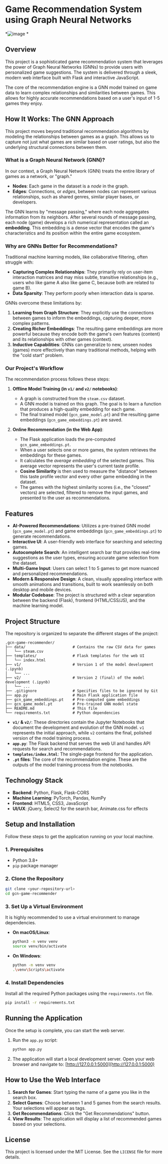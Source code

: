 # Game Recommendation System using Graph Neural Networks

*![image](https://github.com/user-attachments/assets/10420a85-8478-47c9-9162-56a832ee8dce)
*

## Overview

This project is a sophisticated game recommendation system that leverages the power of Graph Neural Networks (GNNs) to provide users with personalized game suggestions. The system is delivered through a sleek, modern web interface built with Flask and interactive JavaScript.

The core of the recommendation engine is a GNN model trained on game data to learn complex relationships and similarities between games. This allows for highly accurate recommendations based on a user's input of 1-5 games they enjoy.

## How It Works: The GNN Approach

This project moves beyond traditional recommendation algorithms by modeling the relationships between games as a graph. This allows us to capture not just what games are similar based on user ratings, but also the underlying structural connections between them.

### What is a Graph Neural Network (GNN)?

In our context, a Graph Neural Network (GNN) treats the entire library of games as a network, or "graph."

-   **Nodes**: Each game in the dataset is a *node* in the graph.
-   **Edges**: Connections, or *edges*, between nodes can represent various relationships, such as shared genres, similar player bases, or developers.

The GNN learns by "message passing," where each node aggregates information from its neighbors. After several rounds of message passing, each node (game) develops a rich numerical representation called an **embedding**. This embedding is a dense vector that encodes the game's characteristics and its position within the entire game ecosystem.

### Why are GNNs Better for Recommendations?

Traditional machine learning models, like collaborative filtering, often struggle with:
-   **Capturing Complex Relationships**: They primarily rely on user-item interaction matrices and may miss subtle, transitive relationships (e.g., users who like game A also like game C, because both are related to game B).
-   **Data Sparsity**: They perform poorly when interaction data is sparse.

GNNs overcome these limitations by:
1.  **Learning from Graph Structure**: They explicitly use the connections between games to inform the embeddings, capturing deeper, more complex patterns.
2.  **Creating Richer Embeddings**: The resulting game embeddings are more powerful because they encode both the game's own features (content) and its relationships with other games (context).
3.  **Inductive Capabilities**: GNNs can generalize to new, unseen nodes (games) more effectively than many traditional methods, helping with the "cold start" problem.

### Our Project's Workflow

The recommendation process follows these steps:

1.  **Offline Model Training (in `v1/` and `v2/` notebooks)**:
    *   A graph is constructed from the `steam.csv` dataset.
    *   A GNN model is trained on this graph. The goal is to learn a function that produces a high-quality embedding for each game.
    *   The final trained model (`gcn_game_model.pt`) and the resulting game embeddings (`gcn_game_embeddings.pt`) are saved.

2.  **Online Recommendation (in the Web App)**:
    *   The Flask application loads the pre-computed `gcn_game_embeddings.pt`.
    *   When a user selects one or more games, the system retrieves the embeddings for these games.
    *   It calculates the *average embedding* of the selected games. This average vector represents the user's current taste profile.
    *   **Cosine Similarity** is then used to measure the "distance" between this taste profile vector and every other game embedding in the dataset.
    *   The games with the highest similarity scores (i.e., the "closest" vectors) are selected, filtered to remove the input games, and presented to the user as recommendations.

## Features

- **AI-Powered Recommendations**: Utilizes a pre-trained GNN model (`gcn_game_model.pt`) and game embeddings (`gcn_game_embeddings.pt`) to generate recommendations.
- **Interactive UI**: A user-friendly web interface for searching and selecting games.
- **Autocomplete Search**: An intelligent search bar that provides real-time suggestions as the user types, ensuring accurate game selection from the dataset.
- **Multi-Game Input**: Users can select 1 to 5 games to get more nuanced and personalized recommendations.
- **Modern & Responsive Design**: A clean, visually appealing interface with smooth animations and transitions, built to work seamlessly on both desktop and mobile devices.
- **Modular Codebase**: The project is structured with a clear separation between the backend (Flask), frontend (HTML/CSS/JS), and the machine learning model.

## Project Structure

The repository is organized to separate the different stages of the project:

```
.gcn-game-recommender/
├── data/                     # Contains the raw CSV data for games
│   └── steam.csv
├── templates/                # Flask templates for the web UI
│   └── index.html
├── v1/                       # Version 1 of the model development (.ipynb)
│   └── ...
├── v2/                       # Version 2 (final) of the model development (.ipynb)
│   └── ...
├── .gitignore                # Specifies files to be ignored by Git
├── app.py                    # Main Flask application file
├── gcn_game_embeddings.pt    # Pre-computed game embeddings
├── gcn_game_model.pt         # Pre-trained GNN model state
├── README.md                 # This file
└── requirements.txt          # Python dependencies
```

- **`v1/` & `v2/`**: These directories contain the Jupyter Notebooks that document the development and evolution of the GNN model. `v1` represents the initial approach, while `v2` contains the final, polished version of the model training process.
- **`app.py`**: The Flask backend that serves the web UI and handles API requests for search and recommendations.
- **`templates/index.html`**: The single-page frontend for the application.
- **`.pt` files**: The core of the recommendation engine. These are the outputs of the model training process from the notebooks.

## Technology Stack

- **Backend**: Python, Flask, Flask-CORS
- **Machine Learning**: PyTorch, Pandas, NumPy
- **Frontend**: HTML5, CSS3, JavaScript
- **UI/UX**: jQuery, Select2 for the search bar, Animate.css for effects

## Setup and Installation

Follow these steps to get the application running on your local machine.

### 1. Prerequisites

- Python 3.8+
- `pip` package manager

### 2. Clone the Repository

```bash
git clone <your-repository-url>
cd gcn-game-recommender
```

### 3. Set Up a Virtual Environment

It is highly recommended to use a virtual environment to manage dependencies.

- **On macOS/Linux**:
  ```bash
  python3 -m venv venv
  source venv/bin/activate
  ```
- **On Windows**:
  ```bash
  python -m venv venv
  .\venv\Scripts\activate
  ```

### 4. Install Dependencies

Install all the required Python packages using the `requirements.txt` file.

```bash
pip install -r requirements.txt
```

## Running the Application

Once the setup is complete, you can start the web server.

1.  Run the `app.py` script:
    ```bash
    python app.py
    ```

2.  The application will start a local development server. Open your web browser and navigate to:
    [http://127.0.0.1:5000](http://127.0.0.1:5000)

## How to Use the Web Interface

1.  **Search for Games**: Start typing the name of a game you like in the search box.
2.  **Select Games**: Choose between 1 and 5 games from the search results. Your selections will appear as tags.
3.  **Get Recommendations**: Click the "Get Recommendations" button.
4.  **View Results**: The application will display a list of recommended games based on your selections.

## License

This project is licensed under the MIT License. See the `LICENSE` file for more details.

